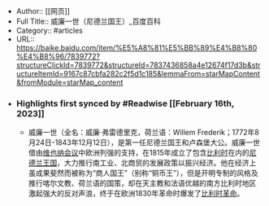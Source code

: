 - Author:: [[网页]]
- Full Title:: 威廉一世（尼德兰国王）_百度百科
- Category:: #articles
- URL:: https://baike.baidu.com/item/%E5%A8%81%E5%BB%89%E4%B8%80%E4%B8%96/7839772?structureClickId=7839772&structureId=7837436858a4e12674f17d3b&structureItemId=9167c87cbfa282c2f5d1c185&lemmaFrom=starMapContent&fromModule=starMap_content
- ### Highlights first synced by #Readwise [[February 16th, 2023]]
    - 威廉一世（全名：威廉·弗雷德里克，荷兰语：Willem Frederik；1772年8月24日-1843年12月12日），是第一任尼德兰国王和卢森堡大公。威廉一世借由[维也纳会议](/item/%E7%BB%B4%E4%B9%9F%E7%BA%B3%E4%BC%9A%E8%AE%AE/2777205?fromModule=lemma_inlink)中欧洲列强的支持，在1815年成立了包含[比利时](/item/%E6%AF%94%E5%88%A9%E6%97%B6/421128?fromModule=lemma_inlink)在内的[尼德兰王国](/item/%E5%B0%BC%E5%BE%B7%E5%85%B0%E7%8E%8B%E5%9B%BD/8071955?fromModule=lemma_inlink)，大力推行南工业、北商贸的发展政策以振兴经济。他在经济上虽成果斐然而被称为“商人国王”（别称“铜币王”），但是开明专制的风格及推行喀尔文教、荷兰语的国策，却在天主教和法语优越的南方比利时地区激起强大的反对声浪，终于在欧洲1830年革命时爆发了[比利时革命](/item/%E6%AF%94%E5%88%A9%E6%97%B6%E9%9D%A9%E5%91%BD/12599061?fromModule=lemma_inlink)。
